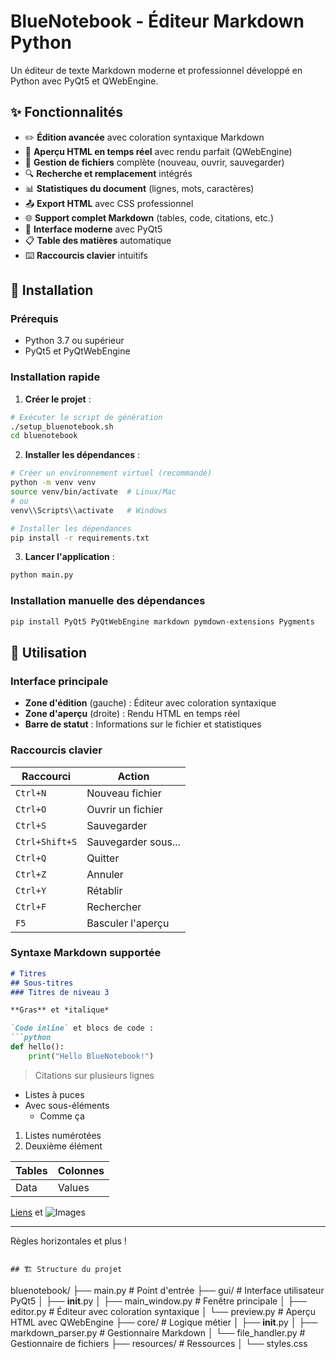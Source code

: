 # BlueNotebook - Éditeur Markdown Python

Un éditeur de texte Markdown moderne et professionnel développé en Python avec PyQt5 et QWebEngine.

## ✨ Fonctionnalités

- ✏️ **Édition avancée** avec coloration syntaxique Markdown
- 👀 **Aperçu HTML en temps réel** avec rendu parfait (QWebEngine)
- 💾 **Gestion de fichiers** complète (nouveau, ouvrir, sauvegarder)
- 🔍 **Recherche et remplacement** intégrés
- 📊 **Statistiques du document** (lignes, mots, caractères)
- 📤 **Export HTML** avec CSS professionnel
- 🌐 **Support complet Markdown** (tables, code, citations, etc.)
- 🎨 **Interface moderne** avec PyQt5
- 📋 **Table des matières** automatique
- ⌨️ **Raccourcis clavier** intuitifs

## 🚀 Installation

### Prérequis
- Python 3.7 ou supérieur
- PyQt5 et PyQtWebEngine

### Installation rapide

1. **Créer le projet** :
```bash
# Exécuter le script de génération
./setup_bluenotebook.sh
cd bluenotebook
```

2. **Installer les dépendances** :
```bash
# Créer un environnement virtuel (recommandé)
python -m venv venv
source venv/bin/activate  # Linux/Mac
# ou
venv\\Scripts\\activate   # Windows

# Installer les dépendances
pip install -r requirements.txt
```

3. **Lancer l'application** :
```bash
python main.py
```

### Installation manuelle des dépendances

```bash
pip install PyQt5 PyQtWebEngine markdown pymdown-extensions Pygments
```

## 🎯 Utilisation

### Interface principale
- **Zone d'édition** (gauche) : Éditeur avec coloration syntaxique
- **Zone d'aperçu** (droite) : Rendu HTML en temps réel
- **Barre de statut** : Informations sur le fichier et statistiques

### Raccourcis clavier

| Raccourci | Action |
|-----------|--------|
| `Ctrl+N` | Nouveau fichier |
| `Ctrl+O` | Ouvrir un fichier |
| `Ctrl+S` | Sauvegarder |
| `Ctrl+Shift+S` | Sauvegarder sous... |
| `Ctrl+Q` | Quitter |
| `Ctrl+Z` | Annuler |
| `Ctrl+Y` | Rétablir |
| `Ctrl+F` | Rechercher |
| `F5` | Basculer l'aperçu |

### Syntaxe Markdown supportée

```markdown
# Titres
## Sous-titres
### Titres de niveau 3

**Gras** et *italique*

`Code inline` et blocs de code :
```python
def hello():
    print("Hello BlueNotebook!")
```

> Citations
> sur plusieurs lignes

- Listes à puces
- Avec sous-éléments
  - Comme ça

1. Listes numérotées
2. Deuxième élément

| Tables | Colonnes |
|--------|----------|
| Data   | Values   |

[Liens](https://example.com) et ![Images](image.png)

---

Règles horizontales et plus !
```

## 🏗️ Structure du projet

```
bluenotebook/
├── main.py              # Point d'entrée
├── gui/                 # Interface utilisateur PyQt5
│   ├── __init__.py
│   ├── main_window.py   # Fenêtre principale
│   ├── editor.py        # Éditeur avec coloration syntaxique
│   └── preview.py       # Aperçu HTML avec QWebEngine
├── core/                # Logique métier
│   ├── __init__.py
│   ├── markdown_parser.py  # Gestionnaire Markdown
│   └── file_handler.py     # Gestionnaire de fichiers
├── resources/           # Ressources
│   └── styles.css

